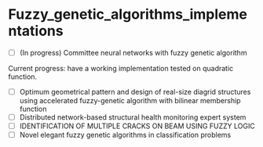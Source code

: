 # Fuzzy_genetic_algorithms_implementations


- [ ] (In progress) Committee neural networks with fuzzy genetic algorithm

Current progress: have a working implementation tested on quadratic function. 
- [ ] Optimum geometrical pattern and design of real-size diagrid structures using accelerated fuzzy-genetic algorithm with bilinear membership function
- [ ] Distributed network-based structural health monitoring expert system
- [ ] IDENTIFICATION OF MULTIPLE CRACKS ON BEAM USING FUZZY LOGIC
- [ ] Novel elegant fuzzy genetic algorithms in classification problems
